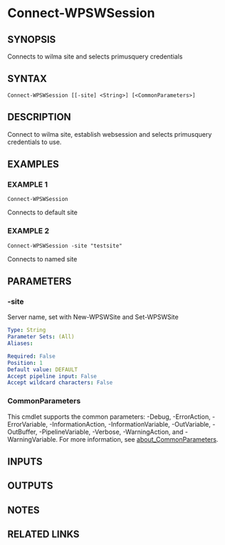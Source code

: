﻿---
external help file: WilmaPSWorker-help.xml
Module Name: WilmaPSWorker
online version:
schema: 2.0.0
---

# Connect-WPSWSession

## SYNOPSIS
Connects to wilma site and  selects primusquery credentials

## SYNTAX

```
Connect-WPSWSession [[-site] <String>] [<CommonParameters>]
```

## DESCRIPTION
Connect to wilma site, establish websession and selects primusquery credentials to use.

## EXAMPLES

### EXAMPLE 1
```
Connect-WPSWSession
```

Connects to default site

### EXAMPLE 2
```
Connect-WPSWSession -site "testsite"
```

Connects to named site

## PARAMETERS

### -site
Server name, set with New-WPSWSite and Set-WPSWSite

```yaml
Type: String
Parameter Sets: (All)
Aliases:

Required: False
Position: 1
Default value: DEFAULT
Accept pipeline input: False
Accept wildcard characters: False
```

### CommonParameters
This cmdlet supports the common parameters: -Debug, -ErrorAction, -ErrorVariable, -InformationAction, -InformationVariable, -OutVariable, -OutBuffer, -PipelineVariable, -Verbose, -WarningAction, and -WarningVariable. For more information, see [about_CommonParameters](http://go.microsoft.com/fwlink/?LinkID=113216).

## INPUTS

## OUTPUTS

## NOTES

## RELATED LINKS
